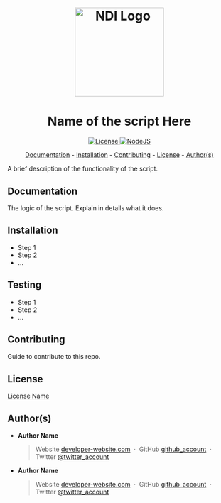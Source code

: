 <h1 align="center">
  <a href="https://www.ndi.org/"><img src="https://www.ndi.org/sites/all/themes/ndi/images/NDI_logo_svg.svg" alt="NDI Logo" width="200"></a>
</h1>

<h1 align="center">
  Name of the script Here
</h1>

<p align="center">
  <a href="https://github.com/nditech/standardized-README/blob/master/LICENSE">
    <img src="https://img.shields.io/badge/license-name-red.svg" alt="License"/>
  </a>
  <a href="https://nodejs.org/en/">
    <img src="https://img.shields.io/npm/v/node.svg" alt="NodeJS"/>
  </a>
</p>

<p align="center">
  <a href="#documentation">Documentation</a> - 
  <a href="#installation">Installation</a> - 
  <a href="#contributing">Contributing</a> - 
  <a href="#license">License</a> - 
  <a href="#authors">Author(s)</a>
</p>

A brief description of the functionality of the script.

## Documentation

The logic of the script. Explain in details what it does.

## Installation

* Step 1
* Step 2
* ...

## Testing

* Step 1
* Step 2
* ...

## Contributing

Guide to contribute to this repo.

## License

[License Name](./LICENSE)

## Author(s)

* <b>Author Name</b>
    > Website [developer-website.com](https://www.google.com) &nbsp;&middot;&nbsp;
    > GitHub [github_account](https://github.com) &nbsp;&middot;&nbsp;
    > Twitter [@twitter_account](https://twitter.com)
* <b>Author Name</b>
    > Website [developer-website.com](https://www.google.com) &nbsp;&middot;&nbsp;
    > GitHub [github_account](https://github.com) &nbsp;&middot;&nbsp;
    > Twitter [@twitter_account](https://twitter.com)
